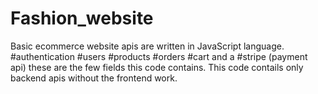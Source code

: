 # Fashion_website

Basic ecommerce website apis are written in JavaScript language.
#authentication #users #products #orders #cart and a #stripe (payment api) these are the few fields this code contains.
This code contails only backend apis without the frontend work.
